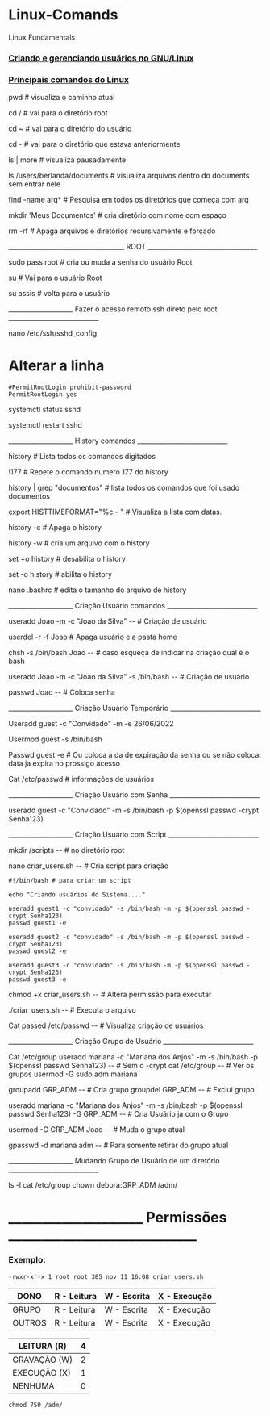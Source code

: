 # Linux-Comands
Linux Fundamentals
### [Criando e gerenciando usuários no GNU/Linux](https://www.infowester.com/usuarioslinux.php)
### [Principais comandos do Linux](https://www.linux.ime.usp.br/~albasalo/Apostila/apostila.pdf)
pwd # visualiza o caminho atual
	
cd / # vai para o diretório root

cd ~ # vai para o diretório do usuário

cd - # vai para o diretório que estava anteriormente

ls | more # visualiza pausadamente

ls /users/berlanda/documents # visualiza arquivos dentro do documents sem entrar nele

find -name arq* # Pesquisa em todos os diretórios que começa com arq

mkdir 'Meus Documentos' # cria diretório com nome com espaço

rm -rf # Apaga arquivos e diretórios recursivamente e forçado

____________________________________  ROOT __________________________________ 

sudo pass root # cria ou muda a senha do usuário Root

su # Vai para o usuário Root

su assis # volta para o usuário


____________________  Fazer o acesso remoto ssh direto pelo root ____________________________ 

nano /etc/ssh/sshd_config

# Alterar a linha

	#PermitRootLogin prohibit-password
	PermitRootLogin yes

systemctl status sshd

systemctl restart sshd


____________________ History comandos  ____________________________ 


history # Lista todos os comandos digitados

!177 # Repete o comando numero 177 do history

history | grep "documentos" # lista todos os comandos que foi usado documentos

export HISTTIMEFORMAT="%c  -  " # Visualiza a lista com datas.

history -c # Apaga o history

history -w # cria um arquivo com o history

set +o history # desabilita o history

set -o history # abilita o history

nano .bashrc # edita o tamanho do arquivo de history
 
____________________ Criação Usuário comandos  ____________________________ 


useradd Joao -m -c "Joao da Silva" -- # Criação de usuário

userdel -r -f Joao # Apaga usuário e a pasta home

chsh -s /bin/bash Joao -- # caso esqueça de indicar na criação qual é o bash

useradd Joao -m -c "Joao da Silva" -s /bin/bash -- # Criação de usuário

passwd Joao -- # Coloca senha


____________________ Criação Usuário Temporário  ____________________________ 


Useradd	guest -c "Convidado" -m -e 26/06/2022

Usermod guest -s /bin/bash

Passwd guest -e # Ou coloca a da de expiração da senha ou se não colocar data ja expira no prossigo acesso

Cat /etc/passwd # informações de usuários


____________________ Criação Usuário com Senha  ____________________________ 


useradd guest -c "Convidado" -m -s /bin/bash -p $(openssl passwd -crypt Senha123)


____________________ Criação Usuário com Script  ____________________________ 

mkdir /scripts -- # no diretório root

nano criar_users.sh -- # Cria script para criação

	#!/bin/bash # para criar um script

	echo "Criando usuários do Sistema...."

	useradd guest1 -c "convidado" -s /bin/bash -m -p $(openssl passwd -crypt Senha123)
	passwd guest1 -e

	useradd guest2 -c "convidado" -s /bin/bash -m -p $(openssl passwd -crypt Senha123)
	passwd guest2 -e

	useradd guest3 -c "convidado" -s /bin/bash -m -p $(openssl passwd -crypt Senha123)
	passwd guest3 -e


chmod +x criar_users.sh -- # Altera permissão para executar

./criar_users.sh -- # Executa o arquivo

Cat passed /etc/passwd -- # Visualiza criação de usuários


____________________ Criação Grupo de Usuário  ____________________________ 

Cat /etc/group
useradd mariana -c "Mariana dos Anjos" -m -s /bin/bash -p $(openssl passwd Senha123) -- # Sem o -crypt
cat /etc/group -- # Ver os grupos
usermod -G sudo,adm mariana

groupadd GRP_ADM -- # Cria grupo
groupdel GRP_ADM -- # Exclui grupo

useradd mariana -c "Mariana dos Anjos" -m -s /bin/bash -p $(openssl passwd Senha123) -G GRP_ADM -- # Cria Usuário ja com o Grupo

usermod -G GRP_ADM Joao -- # Muda o grupo atual

gpasswd -d mariana adm -- # Para somente retirar do grupo atual


____________________ Mudando Grupo de Usuário de um diretório ____________________________ 

ls -l
cat /etc/group
chown debora:GRP_ADM /adm/

# ____________________ Permissões ____________________________ 

### Exemplo:

	-rwxr-xr-x 1 root root 385 nov 11 16:08 criar_users.sh
| DONO | R - Leitura | W - Escrita  | X - Execução |
|-|-|-|-|
| GRUPO | R - Leitura | W - Escrita  | X - Execução |
| OUTROS | R - Leitura | W - Escrita  | X - Execução |


| LEITURA (R) |4 |
|-|-|
| GRAVAÇÃO (W) | 2 |
| EXECUÇÃO (X) | 1 |
| NENHUMA | 0 |

	chmod 750 /adm/
 
















































